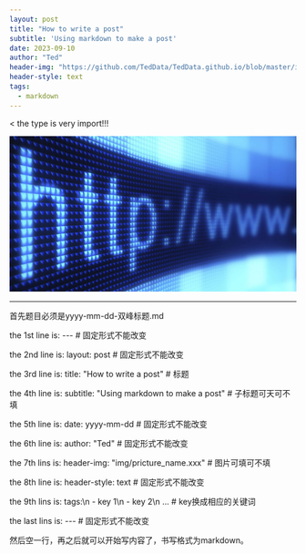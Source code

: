 ```yaml
---
layout: post
title: "How to write a post"
subtitle: 'Using markdown to make a post'
date: 2023-09-10
author: "Ted"
header-img: "https://github.com/TedData/TedData.github.io/blob/master/img/post-bg-web.jpg"
header-style: text
tags:
  - markdown
---
```


< the type is very import!!!

![](https://github.com/TedData/TedData.github.io/blob/master/img/post-bg-web.jpg)

---

首先题目必须是yyyy-mm-dd-双峰标题.md

the 1st line is: --- # 固定形式不能改变

the 2nd line is: layout: post # 固定形式不能改变

the 3rd line is: title: "How to write a post" # 标题

the 4th line is: subtitle: "Using markdown to make a post" # 子标题可天可不填

the 5th line is: date: yyyy-mm-dd # 固定形式不能改变

the 6th line is: author: "Ted" # 固定形式不能改变

the 7th lins is: header-img: "img/pricture_name.xxx" # 图片可填可不填

the 8th line is: header-style: text # 固定形式不能改变

the 9th lins is: tags:\n  - key 1\n  - key 2\n  ... # key换成相应的关键词

the last lins is: --- # 固定形式不能改变

然后空一行，再之后就可以开始写内容了，书写格式为markdown。
